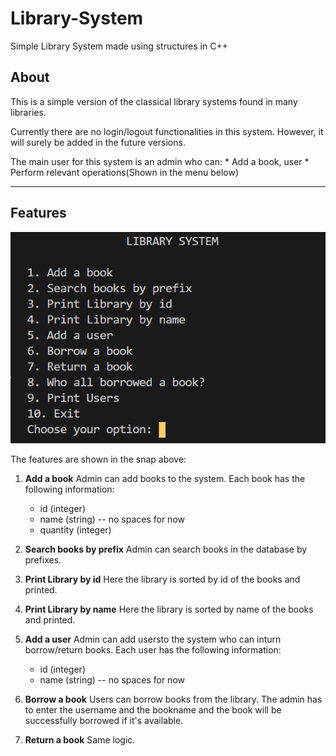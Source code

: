 # Library-System
Simple Library System made using structures in C++

## About
This is a simple version of the classical library systems found in many libraries.

Currently there are no login/logout functionalities in this system. However, it will surely be added in the future versions.

The main user for this system is an admin who can:
	* Add a book, user
	* Perform relevant operations(Shown in the menu below)

---
## Features

![Menu Snap](snaps/menu.png)

The features are shown in the snap above:
1. **Add a book**
Admin can add books to the system. Each book has the following information:
	* id (integer)
	* name (string) -- no spaces for now
	* quantity (integer)

2. **Search books by prefix**
Admin can search books in the database by prefixes.

3. **Print Library by id**
Here the library is sorted by id of the books and printed.

4. **Print Library by name**
Here the library is sorted by name of the books and printed.

5. **Add a user**
Admin can add usersto the system who can inturn borrow/return books. Each user has the following information:
	* id (integer)
	* name (string) -- no spaces for now

6. **Borrow a book**
Users can borrow books from the library. The admin has to enter the username and the bookname and the book will be successfully borrowed if it's available.

7. **Return a book**
Same logic.


